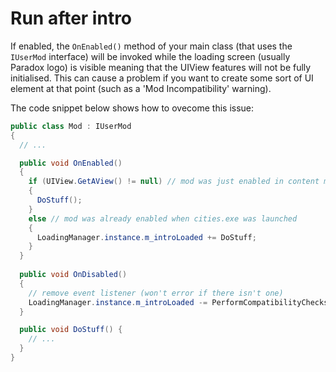 # Run after intro

If enabled, the `OnEnabled()` method of your main class (that uses the `IUserMod` interface) will be invoked while the loading screen (usually Paradox logo) is visible meaning that the UIView features will not be fully initialised. This can cause a problem if you want to create some sort of UI element at that point (such as a 'Mod Incompatibility' warning).

The code snippet below shows how to ovecome this issue:

```csharp
public class Mod : IUserMod
{
  // ...

  public void OnEnabled()
  {
    if (UIView.GetAView() != null) // mod was just enabled in content manager
    {
      DoStuff();
    }
    else // mod was already enabled when cities.exe was launched
    {
      LoadingManager.instance.m_introLoaded += DoStuff;
    }
  }
  
  public void OnDisabled()
  {
    // remove event listener (won't error if there isn't one)
    LoadingManager.instance.m_introLoaded -= PerformCompatibilityChecks;
  }

  public void DoStuff() {
    // ...
  }
}
```
